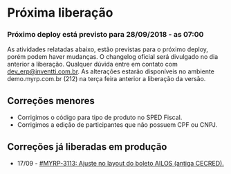# Próxima liberação

### Próximo deploy está previsto para 28/09/2018 - as 07:00
As atividades relatadas abaixo, estão previstas para o próximo deploy, porém podem haver mudanças. O changelog oficial será divulgado no dia anterior a liberação. Qualquer dúvida entre em contato com dev_erp@inventti.com.br.
As alterações estarão disponíveis no ambiente demo.myrp.com.br (212) na terça feira anterior a liberação da versão.




## Correções menores
* Corrigimos o código para tipo de produto no SPED Fiscal.
* Corrigimos a edição de participantes que não possuem CPF ou CNPJ.


## Correções já liberadas em produção
* 17/09 - [#MYRP-3113: Ajuste no layout do boleto AILOS (antiga CECRED).](https://devmyrp.atlassian.net/browse/MYRP-3113)
